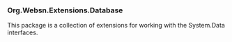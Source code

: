 ### Org.Websn.Extensions.Database

This package is a collection of extensions for working with the System.Data interfaces.